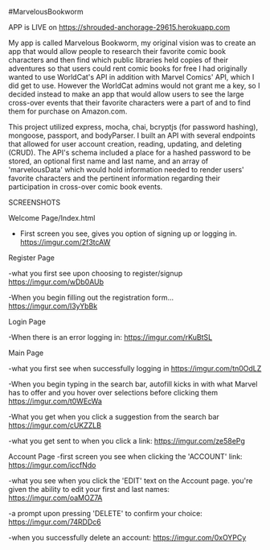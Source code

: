 #MarvelousBookworm

APP is LIVE on https://shrouded-anchorage-29615.herokuapp.com

My app is called Marvelous Bookworm, my original vision was to create an app that would allow people to research their favorite
comic book characters and then find which public libraries held copies of their adventures so that users could rent comic books for free
I had originally wanted to use WorldCat's API in addition with Marvel Comics' API, which I did get to use. However the WorldCat admins would
not grant me a key, so I decided instead to make an app that would allow users to see the large cross-over events that their favorite
characters were a part of and to find them for purchase on Amazon.com.

This project utilized express, mocha, chai, bcryptjs (for password hashing), mongoose, passport, and bodyParser.
I built an API with several endpoints that allowed for user account creation, reading, updating, and deleting (CRUD).
The API's schema included a place for a hashed password to be stored, an optional first name and last name, and an array of
'marvelousData' which would hold information needed to render users' favorite characters and the pertinent information regarding their
participation in cross-over comic book events.

SCREENSHOTS

Welcome Page/Index.html
- First screen you see, gives you option of signing up or logging in.
https://imgur.com/2f3tcAW


Register Page

-what you first see upon choosing to register/signup
https://imgur.com/wDb0AUb

-When you begin filling out the registration form...
https://imgur.com/I3yYbBk

Login Page

-When there is an error logging in:
https://imgur.com/rKuBtSL

Main Page

-what you first see when successfully logging in
https://imgur.com/tn0OdLZ

-When you begin typing in the search bar, autofill kicks in with what Marvel has to offer and you hover over selections before
clicking them
https://imgur.com/t0WEcWa

-What you get when you click a suggestion from the search bar
https://imgur.com/cUKZZLB


-what you get sent to when you click a link:
https://imgur.com/ze58ePg

Account Page
-first screen you see when clicking the 'ACCOUNT' link:
https://imgur.com/iccfNdo

-what you see when you click the 'EDIT' text on the Account page. you're given the ability to edit your first and last names:
https://imgur.com/oaMOZ7A

-a prompt upon pressing 'DELETE' to confirm your choice:
https://imgur.com/74RDDc6

-when you successfully delete an account:
https://imgur.com/0xOYPCy
